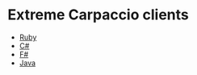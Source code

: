 # Extreme Carpaccio clients

* [Ruby](ruby/)
* [C#](c%23/)
* [F#](f%23/)
* [Java](java-fluent-http/)
